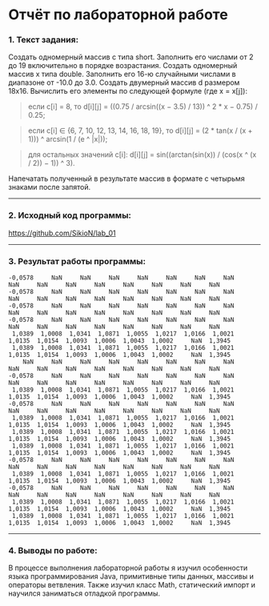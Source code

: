 # Отчёт по лабораторной работе

### 1. Текст задания:

Создать одномерный массив c типа short. Заполнить его числами от 2 до 19 включительно в порядке возрастания.
Создать одномерный массив x типа double. Заполнить его 16-ю случайными числами в диапазоне от -10.0 до 3.0.
Создать двумерный массив d размером 18x16. Вычислить его элементы по следующей формуле (где x = x[j]):
> если c[i] = 8, то d[i][j] = ((0.75 / arcsin((x − 3.5) / 13)) ^ 2 * x − 0.75) / 0.25;

> если c[i] ∈ {6, 7, 10, 12, 13, 14, 16, 18, 19}, то d[i][j] = (2 * tan(x / (x + 1))) ^ arcsin(1 / (e ^ |x|));

> для остальных значений c[i]: d[i][j] = sin((arctan(sin(x)) / (cos(x ^ (x / 2)) − 1)) ^ 3).

Напечатать полученный в результате массив в формате с четырьмя знаками после запятой.
___

### 2. Исходный код программы:

https://github.com/SikioN/lab_01
___

### 3. Результат работы программы:

```
-0,0578     NaN     NaN     NaN     NaN     NaN     NaN     NaN     NaN     NaN     NaN     NaN     NaN     NaN     NaN     NaN
-0,0578     NaN     NaN     NaN     NaN     NaN     NaN     NaN     NaN     NaN     NaN     NaN     NaN     NaN     NaN     NaN
-0,0578     NaN     NaN     NaN     NaN     NaN     NaN     NaN     NaN     NaN     NaN     NaN     NaN     NaN     NaN     NaN
-0,0578     NaN     NaN     NaN     NaN     NaN     NaN     NaN     NaN     NaN     NaN     NaN     NaN     NaN     NaN     NaN
 1,0389  1,0008  1,0341  1,0871  1,0055  1,0217  1,0166  1,0021  1,0135  1,0154  1,0093  1,0006  1,0043  1,0002     NaN  1,3945
 1,0389  1,0008  1,0341  1,0871  1,0055  1,0217  1,0166  1,0021  1,0135  1,0154  1,0093  1,0006  1,0043  1,0002     NaN  1,3945
    NaN     NaN     NaN     NaN     NaN     NaN     NaN     NaN     NaN     NaN     NaN     NaN     NaN     NaN     NaN     NaN
-0,0578     NaN     NaN     NaN     NaN     NaN     NaN     NaN     NaN     NaN     NaN     NaN     NaN     NaN     NaN     NaN
 1,0389  1,0008  1,0341  1,0871  1,0055  1,0217  1,0166  1,0021  1,0135  1,0154  1,0093  1,0006  1,0043  1,0002     NaN  1,3945
-0,0578     NaN     NaN     NaN     NaN     NaN     NaN     NaN     NaN     NaN     NaN     NaN     NaN     NaN     NaN     NaN
 1,0389  1,0008  1,0341  1,0871  1,0055  1,0217  1,0166  1,0021  1,0135  1,0154  1,0093  1,0006  1,0043  1,0002     NaN  1,3945
 1,0389  1,0008  1,0341  1,0871  1,0055  1,0217  1,0166  1,0021  1,0135  1,0154  1,0093  1,0006  1,0043  1,0002     NaN  1,3945
 1,0389  1,0008  1,0341  1,0871  1,0055  1,0217  1,0166  1,0021  1,0135  1,0154  1,0093  1,0006  1,0043  1,0002     NaN  1,3945
-0,0578     NaN     NaN     NaN     NaN     NaN     NaN     NaN     NaN     NaN     NaN     NaN     NaN     NaN     NaN     NaN
 1,0389  1,0008  1,0341  1,0871  1,0055  1,0217  1,0166  1,0021  1,0135  1,0154  1,0093  1,0006  1,0043  1,0002     NaN  1,3945
-0,0578     NaN     NaN     NaN     NaN     NaN     NaN     NaN     NaN     NaN     NaN     NaN     NaN     NaN     NaN     NaN
 1,0389  1,0008  1,0341  1,0871  1,0055  1,0217  1,0166  1,0021  1,0135  1,0154  1,0093  1,0006  1,0043  1,0002     NaN  1,3945
 1,0389  1,0008  1,0341  1,0871  1,0055  1,0217  1,0166  1,0021  1,0135  1,0154  1,0093  1,0006  1,0043  1,0002     NaN  1,3945
 ```

 ___

### 4. Выводы по работе:

В процессе выполнения лабораторной работы я изучил особенности языка программирования Java, примитивные типы данных,
массивы и операторы ветвления. Также изучил класс Math, статический импорт и научился заниматься отладкой программы.